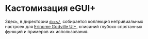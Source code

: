 # Кастомизация eGUI+

Здесь, в директории [`docs/`][docs], собирается коллекция нетривиальных настроек для [Erinome
Godville UI+][egui+], описаний глубоко спрятанных функций и примеров их использования.

[docs]:  https://github.com/CordarionTheGrey/UIPlusCustomization/tree/master/docs
[egui+]: https://gv.erinome.net/godville/

